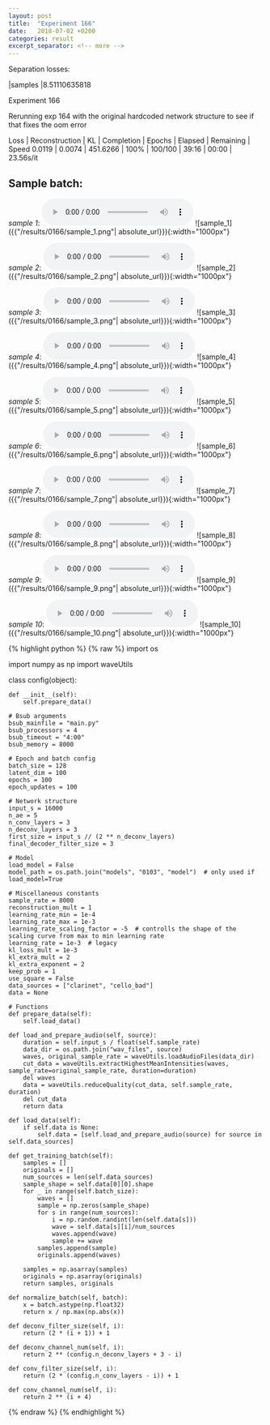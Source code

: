 ```yaml
---
layout: post
title:  "Experiment 166"
date:   2018-07-02 +0200
categories: result
excerpt_separator: <!-- more -->
---
```

Separation losses:

|samples
|8.51110635818<!-- more -->

Experiment 166

Rerunning exp 164 with the original hardcoded network structure to see if that fixes the oom error

Loss | Reconstruction | KL | Completion | Epochs | Elapsed | Remaining | Speed
0.0119 | 0.0074 | 451.6266 | 100% | 100/100 | 39:16 | 00:00 | 23.56s/it

## **Sample batch**:
_sample 1_:
<audio src="/ResultsOverview/results/0166/sample_1.wav" controls preload></audio>
![sample_1]({{"/results/0166/sample_1.png"| absolute_url}}){:width="1000px"}

_sample 2_:
<audio src="/ResultsOverview/results/0166/sample_2.wav" controls preload></audio>
![sample_2]({{"/results/0166/sample_2.png"| absolute_url}}){:width="1000px"}

_sample 3_:
<audio src="/ResultsOverview/results/0166/sample_3.wav" controls preload></audio>
![sample_3]({{"/results/0166/sample_3.png"| absolute_url}}){:width="1000px"}

_sample 4_:
<audio src="/ResultsOverview/results/0166/sample_4.wav" controls preload></audio>
![sample_4]({{"/results/0166/sample_4.png"| absolute_url}}){:width="1000px"}

_sample 5_:
<audio src="/ResultsOverview/results/0166/sample_5.wav" controls preload></audio>
![sample_5]({{"/results/0166/sample_5.png"| absolute_url}}){:width="1000px"}

_sample 6_:
<audio src="/ResultsOverview/results/0166/sample_6.wav" controls preload></audio>
![sample_6]({{"/results/0166/sample_6.png"| absolute_url}}){:width="1000px"}

_sample 7_:
<audio src="/ResultsOverview/results/0166/sample_7.wav" controls preload></audio>
![sample_7]({{"/results/0166/sample_7.png"| absolute_url}}){:width="1000px"}

_sample 8_:
<audio src="/ResultsOverview/results/0166/sample_8.wav" controls preload></audio>
![sample_8]({{"/results/0166/sample_8.png"| absolute_url}}){:width="1000px"}

_sample 9_:
<audio src="/ResultsOverview/results/0166/sample_9.wav" controls preload></audio>
![sample_9]({{"/results/0166/sample_9.png"| absolute_url}}){:width="1000px"}

_sample 10_:
<audio src="/ResultsOverview/results/0166/sample_10.wav" controls preload></audio>
![sample_10]({{"/results/0166/sample_10.png"| absolute_url}}){:width="1000px"}


{% highlight python %}
{% raw %}
import os

import numpy as np
import waveUtils


class config(object):

	def __init__(self):
		self.prepare_data()

	# Bsub arguments
	bsub_mainfile = "main.py"
	bsub_processors = 4
	bsub_timeout = "4:00"
	bsub_memory = 8000

	# Epoch and batch config
	batch_size = 128
	latent_dim = 100
	epochs = 100
	epoch_updates = 100

	# Network structure
	input_s = 16000
	n_ae = 5
	n_conv_layers = 3
	n_deconv_layers = 3
	first_size = input_s // (2 ** n_deconv_layers)
	final_decoder_filter_size = 3

	# Model
	load_model = False
	model_path = os.path.join("models", "0103", "model")  # only used if load_model=True

	# Miscellaneous constants
	sample_rate = 8000
	reconstruction_mult = 1
	learning_rate_min = 1e-4
	learning_rate_max = 1e-3
	learning_rate_scaling_factor = -5  # controlls the shape of the scaling curve from max to min learning rate
	learning_rate = 1e-3  # legacy
	kl_loss_mult = 1e-3
	kl_extra_mult = 2
	kl_extra_exponent = 2
	keep_prob = 1
	use_square = False
	data_sources = ["clarinet", "cello_bad"]
	data = None

	# Functions
	def prepare_data(self):
		self.load_data()

	def load_and_prepare_audio(self, source):
		duration = self.input_s / float(self.sample_rate)
		data_dir = os.path.join("wav_files", source)
		waves, original_sample_rate = waveUtils.loadAudioFiles(data_dir)
		cut_data = waveUtils.extractHighestMeanIntensities(waves, sample_rate=original_sample_rate, duration=duration)
		del waves
		data = waveUtils.reduceQuality(cut_data, self.sample_rate, duration)
		del cut_data
		return data

	def load_data(self):
		if self.data is None:
			self.data = [self.load_and_prepare_audio(source) for source in self.data_sources]

	def get_training_batch(self):
		samples = []
		originals = []
		num_sources = len(self.data_sources)
		sample_shape = self.data[0][0].shape
		for _ in range(self.batch_size):
			waves = []
			sample = np.zeros(sample_shape)
			for s in range(num_sources):
				i = np.random.randint(len(self.data[s]))
				wave = self.data[s][i]/num_sources
				waves.append(wave)
				sample += wave
			samples.append(sample)
			originals.append(waves)

		samples = np.asarray(samples)
		originals = np.asarray(originals)
		return samples, originals

	def normalize_batch(self, batch):
		x = batch.astype(np.float32)
		return x / np.max(np.abs(x))

	def deconv_filter_size(self, i):
		return (2 * (i + 1)) + 1

	def deconv_channel_num(self, i):
		return 2 ** (config.n_deconv_layers + 3 - i)

	def conv_filter_size(self, i):
		return (2 * (config.n_conv_layers - i)) + 1

	def conv_channel_num(self, i):
		return 2 ** (i + 4)

{% endraw %}
{% endhighlight %}
